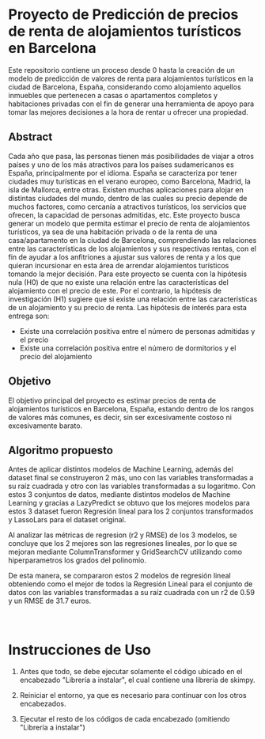 # Proyecto de Predicción de precios de renta de alojamientos turísticos en Barcelona
Este repositorio contiene un proceso desde 0 hasta la creación de un modelo de predicción de valores de renta para alojamientos turísticos en la ciudad de Barcelona, España, considerando como alojamiento aquellos inmuebles que pertenecen a casas o apartamentos completos y habitaciones privadas con el fin de generar una herramienta de apoyo para tomar las mejores decisiones a la hora de rentar u ofrecer una propiedad.


## Abstract
Cada año que pasa, las personas tienen más posibilidades de viajar a otros países y uno de los más atractivos para los países sudamericanos es España, principalmente por el idioma. España se caracteriza por tener ciudades muy turísticas en el verano europeo, como Barcelona, Madrid, la isla de Mallorca, entre otras. Existen muchas aplicaciones para alojar en distintas ciudades del mundo, dentro de las cuales su precio depende de muchos factores, como cercanía a atractivos turísticos, los servicios que ofrecen, la capacidad de personas admitidas, etc. Este proyecto busca generar un modelo que permita estimar el precio de renta de alojamientos turísticos, ya sea de una habitación privada o de la renta de una casa/apartamento en la ciudad de Barcelona, comprendiendo las relaciones entre las características de los alojamientos y sus respectivas rentas, con el fin de ayudar a los anfitriones a ajustar sus valores de renta y a los que quieran incursionar en esta área de arrendar alojamientos turísticos tomando la mejor decisión. Para este proyecto se cuenta con la hipótesis nula (H0) de que no existe una relación entre las características del alojamiento con el precio de este. Por el contrario, la hipótesis de investigación (H1) sugiere que si existe una relación entre las características de un alojamiento y su precio de renta. Las hipótesis de interés para esta entrega son:

* Existe una correlación positiva entre el número de personas admitidas y el precio
* Existe una correlación positiva entre el número de dormitorios y el precio del alojamiento

## Objetivo
El objetivo principal del proyecto es estimar precios de renta de alojamientos turísticos en Barcelona, España, estando dentro de los rangos de valores más comunes, es decir, sin ser excesivamente costoso ni excesivamente barato.

## Algoritmo propuesto
Antes de aplicar distintos modelos de Machine Learning, además del dataset final se construyeron 2 más, uno con las variables transformadas a su raíz cuadrada y otro con las variables transformadas a su logaritmo. Con estos 3 conjuntos de datos, mediante distintos modelos de Machine Learning y gracias a LazyPredict se obtuvo que los mejores modelos para estos 3 dataset fueron Regresión lineal para los 2 conjuntos transformados y LassoLars para el dataset original. 

Al analizar las métricas de regresion (r2 y RMSE) de los 3 modelos, se concluye que los 2 mejores son las regresiones lineales, por lo que se mejoran mediante ColumnTransformer y GridSearchCV utilizando como hiperparametros los grados del polinomio. 

De esta manera, se compararon estos 2 modelos de regresión lineal obteniendo como el mejor de todos la Regresión Lineal para el conjunto de datos con las variables transformadas a su raíz cuadrada con un r2 de 0.59 y un RMSE de 31.7 euros. 
<br><br><br>

# Instrucciones de Uso

1. Antes que todo, se debe ejecutar solamente el código ubicado en el encabezado "Librería a instalar", el cual contiene una librería de skimpy. 

2. Reiniciar el entorno, ya que es necesario para continuar con los otros encabezados.

3. Ejecutar el resto de los códigos de cada encabezado (omitiendo "Librería a instalar")


